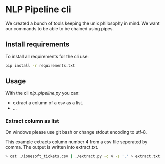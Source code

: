 # NLP Pipeline cli
We created a bunch of tools keeping the unix philosophy in mind. We want our
commands to be able to be chained using pipes.

## Install requirements
To install all requirements for the cli use:
```bash
pip install -r requirements.txt
```

## Usage
With the cli *nlp_pipeline.py* you can:
- extract a column of a csv as a list.
- ...

### Extract column as list
On windows please use git bash or change stdout encoding to utf-8.

This example extracts column number 4 from a csv file seperated by comma.
The output is written into extract.txt.
```bash
> cat ./ionesoft_tickets.csv | ./extract.py -c 4 -s ',' > extract.txt
```
